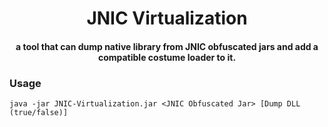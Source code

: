 <h1 align="center">JNIC Virtualization</h1>
<h4 align="center">a tool that can dump native library from JNIC obfuscated jars and add a compatible costume loader to it.</h4>

### Usage
 
    java -jar JNIC-Virtualization.jar <JNIC Obfuscated Jar> [Dump DLL (true/false)]
